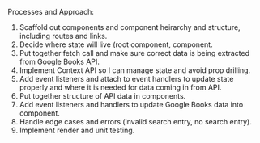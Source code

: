 Processes and Approach: 

1) Scaffold out components and component heirarchy and structure, including routes and links.
2) Decide where state will live (root component, <App /> component.
3) Put together fetch call and make sure correct data is being extracted from Google Books API.
4) Implement Context API so I can manage state and avoid prop drilling.
5) Add event listeners and attach to event handlers to update state properly and where it is needed for data coming in from API.
6) Put together structure of API data in components. 
7) Add event listeners and handlers to update Google Books data into <ReadingList /> component. 
8) Handle edge cases and errors (invalid search entry, no search entry).
9) Implement render and unit testing. 

